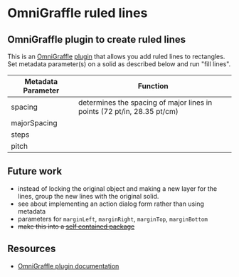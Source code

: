 # OmniGraffle ruled lines
## OmniGraffle plugin to create ruled lines
This is an [OmniGraffle](https://www.omnigroup.com/omnigraffle/) [plugin](https://inside.omnigraffle.com/creating-your-first-cross-platform-plug-in-in-omnigraffle/) that allows you add ruled lines to rectangles.
Set metadata parameter(s) on a solid as described below and run "fill lines".

|Metadata Parameter|Function|
|------------------|--------|
|spacing           |determines the spacing of major lines in points (72 pt/in, 28.35 pt/cm)|
|majorSpacing      ||
|steps             ||
|pitch             ||


## Future work
- instead of locking the original object and making a new layer for the lines,
  group the new lines with the original solid.
- see about implementing an action dialog form rather than using metadata
- parameters for `marginLeft`, `marginRight`, `marginTop`, `marginBottom`
- ~~make this into a [self contained package](https://omni-automation.com/plugins/bundle.html)~~

## Resources
- [OmniGraffle plugin documentation](https://omni-automation.com/plugins/index.html)
